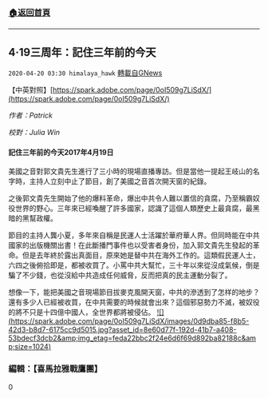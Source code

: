###  [:house:返回首頁](https://github.com/ourhimalayas/txt)
---

## 4·19三周年：記住三年前的今天
`2020-04-20 03:30 himalaya_hawk` [轉載自GNews](https://gnews.org/zh-hant/178943/)

【中英對照】[https://spark.adobe.com/page/0oI509g7LiSdX/](https://spark.adobe.com/page/0oI509g7LiSdX/)

*作者：Patrick*

*校對：Julia Win*

#### 記住三年前的今天2017年4月19日

美國之音對郭文貴先生進行了三小時的現場直播專訪。但是當他一提起王岐山的名字時，主持人立刻中止了節目，創了美國之音首次開天窗的紀錄。

之後郭文貴先生開始了他的爆料革命，爆出中共令人難以置信的貪腐，乃至稱霸奴役世界的野心。三年來已經喚醒了許多國家，認識了這個人類歷史上最貪腐，最黑暗的黑幫政權。

節目的主持人龔小夏，多年來自稱是民運人士活躍於華府華人界。但同時能在中共國家的出版機關出書！在此斷播門事件也以受害者身份，加入郭文貴先生發起的革命。但是去年終於露出真面目，原來她是替中共在海外工作的。這類假民運人士，六四之後俯拾即是，都被收買了。小罵中共大幫忙，三十年以來從沒成氣候，倒是騙了不少錢，也從沒給中共造成任何威脅，反而把真的民主運動分裂了。

想像一下，能把美國之音現場節目拔麥克風開天窗，中共的滲透到了怎样的地步？還有多少人已經被收買，在中共需要的時候就會出來？這個邪惡勢力不滅，被奴役的將不只是十四億中國人，全世界都將被侵佔。
[!\[\](https://spark.adobe.com/page/0oI509g7LiSdX/images/0d9dba85-f8b5-42d3-b8d7-6175cc9d5015.jpg?asset_id=8e60d77f-192d-41b7-a408-53bdecf3dcb2&amp;img_etag=feda22bbc2f24e6d6f69d892ba82188c&amp;size=1024)](https://spark.adobe.com/page/0oI509g7LiSdX/images/0d9dba85-f8b5-42d3-b8d7-6175cc9d5015.jpg?asset_id=8e60d77f-192d-41b7-a408-53bdecf3dcb2&amp;img_etag=feda22bbc2f24e6d6f69d892ba82188c&amp;size=1024)
### **編輯：【喜馬拉雅戰鷹團】**

0
